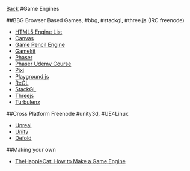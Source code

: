 [Back](README.md)
#Game Engines

##BBG
Browser Based Games, #bbg, #stackgl, #three.js (IRC freenode)

  * [HTML5 Engine List](http://html5gameengine.com/)
  * [Canvas](https://developer.mozilla.org/en-US/docs/Web/API/Canvas_API)
  * [Game Pencil Engine](https://pawbyte.itch.io/game-pencil-engine)
  * [Gamekit](http://wearekiss.com/gamekit/en/page/introduction)
  * [Phaser](http://phaser.io/)
   * [Phaser Udemy Course](https://www.udemy.com/making-games-games-with-phaser/?couponCode&pmtag=FATHERS30OFF&siteID=lzAk459zR_w-LHI1JHoX_4K7CVBDmvO0RQ&LSNPUBID=lzAk459zR%2Fw)
  * [Pixi](http://www.pixijs.com/)
  * [Playground.js](http://playgroundjs.com/)
  * [ReGL](https://github.com/mikolalysenko/regl)
  * [StackGL](http://stack.gl/)
  * [Threejs](http://threejs.org/)
  * [Turbulenz](http://biz.turbulenz.com/developers)

##Cross Platform
Freenode #unity3d, #UE4Linux
  * [Unreal](https://www.unrealengine.com/what-is-unreal-engine-4)
  * [Unity](https://unity3d.com/)
  * [Defold](http://www.defold.com/)

##Making your own
  * [TheHappieCat: How to Make a Game Engine](https://www.youtube.com/watch?v=OFIRzi2ur6k)
